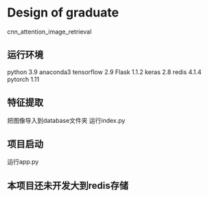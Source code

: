 # Design of graduate
 cnn_attention_image_retrieval

## 运行环境 
python 3.9
anaconda3
tensorflow 2.9
Flask 1.1.2
keras 2.8
redis 4.1.4
pytorch 1.11

## 特征提取
把图像导入到database文件夹
运行index.py

## 项目启动
运行app.py

## 本项目还未开发大到redis存储


